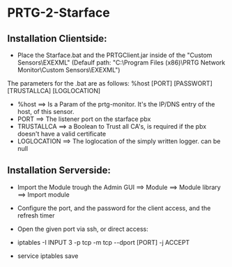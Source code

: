 # PRTG-2-Starface

## Installation Clientside:

* Place the Starface.bat and the PRTGClient.jar inside of the "Custom Sensors\EXEXML" (Defaulf path: "C:\Program Files (x86)\PRTG Network Monitor\Custom Sensors\EXEXML")

The parameters for the .bat are as follows: %host [PORT] [PASSWORT] [TRUSTALLCA] [LOGLOCATION]

* %host ==> Is a Param of the prtg-monitor. It's the IP/DNS entry of the host, of this sensor.
* PORT ==> The listener port on the starface pbx
* TRUSTALLCA ==> a Boolean to Trust all CA's, is required if the pbx doesn't have a valid certificate
* LOGLOCATION ==> The loglocation of the simply written logger. can be null

## Installation Serverside:

* Import the Module trough the Admin GUI ==> Module ==> Module library ==> Import module
* Configure the port, and the password for the client access, and the refresh timer
* Open the given port via ssh, or direct access:

* iptables -I INPUT 3 -p tcp -m tcp --dport [PORT] -j ACCEPT
* service iptables save
